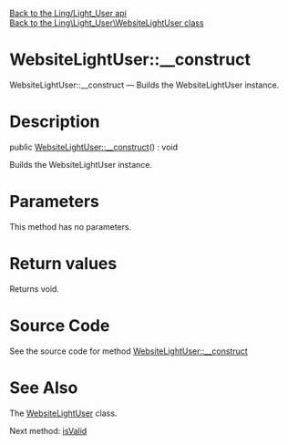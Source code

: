 [Back to the Ling/Light_User api](https://github.com/lingtalfi/Light_User/blob/master/doc/api/Ling/Light_User.md)<br>
[Back to the Ling\Light_User\WebsiteLightUser class](https://github.com/lingtalfi/Light_User/blob/master/doc/api/Ling/Light_User/WebsiteLightUser.md)


WebsiteLightUser::__construct
================



WebsiteLightUser::__construct — Builds the WebsiteLightUser instance.




Description
================


public [WebsiteLightUser::__construct](https://github.com/lingtalfi/Light_User/blob/master/doc/api/Ling/Light_User/WebsiteLightUser/__construct.md)() : void




Builds the WebsiteLightUser instance.




Parameters
================

This method has no parameters.


Return values
================

Returns void.








Source Code
===========
See the source code for method [WebsiteLightUser::__construct](https://github.com/lingtalfi/Light_User/blob/master/WebsiteLightUser.php#L109-L120)


See Also
================

The [WebsiteLightUser](https://github.com/lingtalfi/Light_User/blob/master/doc/api/Ling/Light_User/WebsiteLightUser.md) class.

Next method: [isValid](https://github.com/lingtalfi/Light_User/blob/master/doc/api/Ling/Light_User/WebsiteLightUser/isValid.md)<br>

